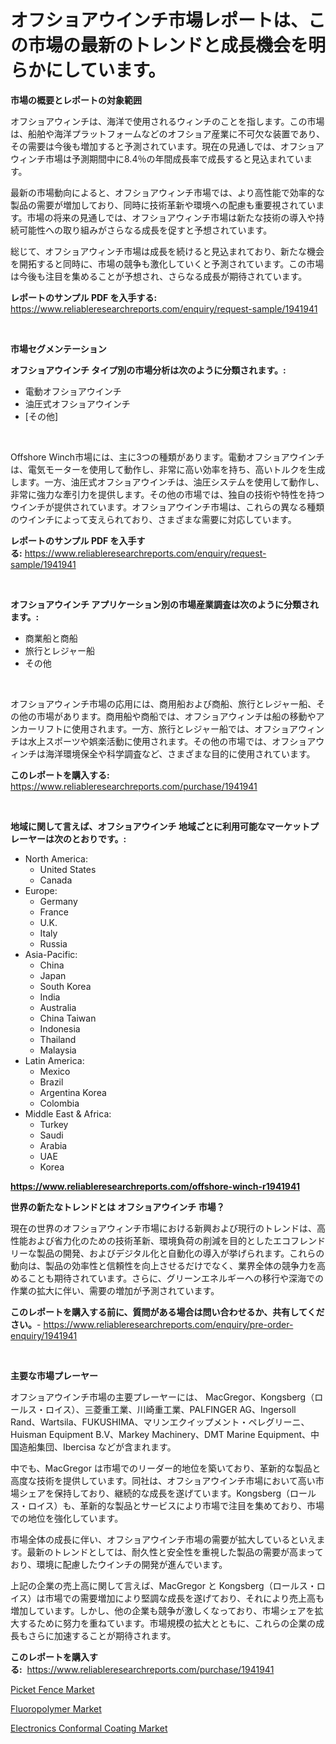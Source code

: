 <p><h1>オフショアウインチ市場レポートは、この市場の最新のトレンドと成長機会を明らかにしています。</h1></p><p><strong>市場の概要とレポートの対象範囲</strong></p>
<p><p>オフショアウィンチは、海洋で使用されるウィンチのことを指します。この市場は、船舶や海洋プラットフォームなどのオフショア産業に不可欠な装置であり、その需要は今後も増加すると予測されています。現在の見通しでは、オフショアウィンチ市場は予測期間中に8.4％の年間成長率で成長すると見込まれています。</p><p>最新の市場動向によると、オフショアウィンチ市場では、より高性能で効率的な製品の需要が増加しており、同時に技術革新や環境への配慮も重要視されています。市場の将来の見通しでは、オフショアウィンチ市場は新たな技術の導入や持続可能性への取り組みがさらなる成長を促すと予想されています。</p><p>総じて、オフショアウィンチ市場は成長を続けると見込まれており、新たな機会を開拓すると同時に、市場の競争も激化していくと予測されています。この市場は今後も注目を集めることが予想され、さらなる成長が期待されています。</p></p>
<p><strong>レポートのサンプル PDF を入手する:</strong> <a href="https://www.reliableresearchreports.com/enquiry/request-sample/1941941">https://www.reliableresearchreports.com/enquiry/request-sample/1941941</a></p>
<p>&nbsp;</p>
<p><strong>市場セグメンテーション</strong></p>
<p><strong>オフショアウインチ タイプ別の市場分析は次のように分類されます。:</strong></p>
<p><ul><li>電動オフショアウインチ</li><li>油圧式オフショアウインチ</li><li>[その他]</li></ul></p>
<p>&nbsp;</p>
<p><p>Offshore Winch市場には、主に3つの種類があります。電動オフショアウインチは、電気モーターを使用して動作し、非常に高い効率を持ち、高いトルクを生成します。一方、油圧式オフショアウインチは、油圧システムを使用して動作し、非常に強力な牽引力を提供します。その他の市場では、独自の技術や特性を持つウインチが提供されています。オフショアウインチ市場は、これらの異なる種類のウインチによって支えられており、さまざまな需要に対応しています。</p></p>
<p><strong>レポートのサンプル PDF を入手する:</strong>&nbsp;<a href="https://www.reliableresearchreports.com/enquiry/request-sample/1941941">https://www.reliableresearchreports.com/enquiry/request-sample/1941941</a></p>
<p>&nbsp;</p>
<p><strong> オフショアウインチ アプリケーション別の市場産業調査は次のように分類されます。:</strong></p>
<p><ul><li>商業船と商船</li><li>旅行とレジャー船</li><li>その他</li></ul></p>
<p>&nbsp;</p>
<p><p>オフショアウィンチ市場の応用には、商用船および商船、旅行とレジャー船、その他の市場があります。商用船や商船では、オフショアウィンチは船の移動やアンカーリフトに使用されます。一方、旅行とレジャー船では、オフショアウィンチは水上スポーツや娯楽活動に使用されます。その他の市場では、オフショアウィンチは海洋環境保全や科学調査など、さまざまな目的に使用されています。</p></p>
<p><strong>このレポートを購入する:</strong>&nbsp; <a href="https://www.reliableresearchreports.com/purchase/1941941">https://www.reliableresearchreports.com/purchase/1941941</a></p>
<p>&nbsp;</p>
<p><strong>地域に関して言えば、オフショアウインチ 地域ごとに利用可能なマーケットプレーヤーは次のとおりです。:</strong></p>
<p><ul>
    <li>
        North America:
        <ul>
            <li>United States</li>
            <li>Canada</li>
        </ul>
    </li>
    <li>
        Europe:
        <ul>
            <li>Germany</li>
            <li>France</li>
            <li>U.K.</li>
            <li>Italy</li>
            <li>Russia</li>
        </ul>
    </li>
    <li>
        Asia-Pacific:
        <ul>
            <li>China</li>
            <li>Japan</li>
            <li>South Korea</li>
            <li>India</li>
            <li>Australia</li>
            <li>China Taiwan</li>
            <li>Indonesia</li>
            <li>Thailand</li>
            <li>Malaysia</li>
        </ul>
    </li>
    <li>
        Latin America:
        <ul>
            <li>Mexico</li>
            <li>Brazil</li>
            <li>Argentina Korea</li>
            <li>Colombia</li>
        </ul>
    </li>
    <li>
        Middle East & Africa:
        <ul>
            <li>Turkey</li>
            <li>Saudi</li>
            <li>Arabia</li>
            <li>UAE</li>
            <li>Korea</li>
        </ul>
    </li>
    </ul></p>
<p><strong><a href="https://www.reliableresearchreports.com/offshore-winch-r1941941">https://www.reliableresearchreports.com/offshore-winch-r1941941</a></strong>&nbsp;</p>
<p><strong>世界の新たなトレンドとは オフショアウインチ 市場？</strong></p>
<p><p>現在の世界のオフショアウィンチ市場における新興および現行のトレンドは、高性能および省力化のための技術革新、環境負荷の削減を目的としたエコフレンドリーな製品の開発、およびデジタル化と自動化の導入が挙げられます。これらの動向は、製品の効率性と信頼性を向上させるだけでなく、業界全体の競争力を高めることも期待されています。さらに、グリーンエネルギーへの移行や深海での作業の拡大に伴い、需要の増加が予測されています。</p></p>
<p><strong>このレポートを購入する前に、質問がある場合は問い合わせるか、共有してください。</strong>- <a href="https://www.reliableresearchreports.com/enquiry/pre-order-enquiry/1941941">https://www.reliableresearchreports.com/enquiry/pre-order-enquiry/1941941</a></p>
<p>&nbsp;</p>
<p><strong>主要な市場プレーヤー</strong></p>
<p><p>オフショアウインチ市場の主要プレーヤーには、 MacGregor、Kongsberg（ロールス・ロイス）、三菱重工業、川崎重工業、PALFINGER AG、Ingersoll Rand、Wartsila、FUKUSHIMA、マリンエクイップメント・ペレグリーニ、Huisman Equipment B.V、Markey Machinery、DMT Marine Equipment、中国造船集団、Ibercisa などが含まれます。</p><p>中でも、MacGregor は市場でのリーダー的地位を築いており、革新的な製品と高度な技術を提供しています。同社は、オフショアウインチ市場において高い市場シェアを保持しており、継続的な成長を遂げています。Kongsberg（ロールス・ロイス）も、革新的な製品とサービスにより市場で注目を集めており、市場での地位を強化しています。</p><p>市場全体の成長に伴い、オフショアウインチ市場の需要が拡大しているといえます。最新のトレンドとしては、耐久性と安全性を重視した製品の需要が高まっており、環境に配慮したウインチの開発が進んでいます。</p><p>上記の企業の売上高に関して言えば、MacGregor と Kongsberg（ロールス・ロイス）は市場での需要増加により堅調な成長を遂げており、それにより売上高も増加しています。しかし、他の企業も競争が激しくなっており、市場シェアを拡大するために努力を重ねています。市場規模の拡大とともに、これらの企業の成長もさらに加速することが期待されます。</p></p>
<p><strong>このレポートを購入する:</strong>&nbsp;&nbsp;<a href="https://www.reliableresearchreports.com/purchase/1941941">https://www.reliableresearchreports.com/purchase/1941941</a></p>
<p><p><a href="https://funky-papaya-cf4.notion.site/Picket-Fence-Market-Size-Global-Industry-Overview-Market-Segmentation-and-Forecast-2024-to-2031-735fabb597734e1aa0ea4ab4735b5f48">Picket Fence Market</a></p><p><a href="https://sore-arch-6db.notion.site/Fluoropolymer-Market-Size-Growth-Outlook-from-2024-to-2031-projecting-at-Market-s-Trends-Analysis--e04f79cbc62d49608337a26391cf77f4">Fluoropolymer Market</a></p><p><a href="https://confirmed-shield-e13.notion.site/Decoding-the-Electronics-Conformal-Coating-Market-A-Deep-Dive-into-the-Latest-Market-Trends-Market-99e5c707317441639c319730c11d063e">Electronics Conformal Coating Market</a></p></p>